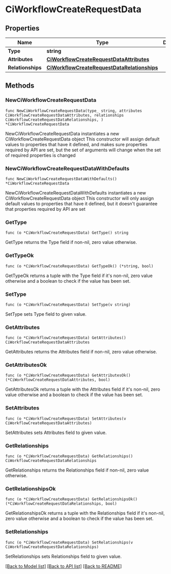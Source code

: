 # CiWorkflowCreateRequestData

## Properties

Name | Type | Description | Notes
------------ | ------------- | ------------- | -------------
**Type** | **string** |  | 
**Attributes** | [**CiWorkflowCreateRequestDataAttributes**](CiWorkflowCreateRequestDataAttributes.md) |  | 
**Relationships** | [**CiWorkflowCreateRequestDataRelationships**](CiWorkflowCreateRequestDataRelationships.md) |  | 

## Methods

### NewCiWorkflowCreateRequestData

`func NewCiWorkflowCreateRequestData(type_ string, attributes CiWorkflowCreateRequestDataAttributes, relationships CiWorkflowCreateRequestDataRelationships, ) *CiWorkflowCreateRequestData`

NewCiWorkflowCreateRequestData instantiates a new CiWorkflowCreateRequestData object
This constructor will assign default values to properties that have it defined,
and makes sure properties required by API are set, but the set of arguments
will change when the set of required properties is changed

### NewCiWorkflowCreateRequestDataWithDefaults

`func NewCiWorkflowCreateRequestDataWithDefaults() *CiWorkflowCreateRequestData`

NewCiWorkflowCreateRequestDataWithDefaults instantiates a new CiWorkflowCreateRequestData object
This constructor will only assign default values to properties that have it defined,
but it doesn't guarantee that properties required by API are set

### GetType

`func (o *CiWorkflowCreateRequestData) GetType() string`

GetType returns the Type field if non-nil, zero value otherwise.

### GetTypeOk

`func (o *CiWorkflowCreateRequestData) GetTypeOk() (*string, bool)`

GetTypeOk returns a tuple with the Type field if it's non-nil, zero value otherwise
and a boolean to check if the value has been set.

### SetType

`func (o *CiWorkflowCreateRequestData) SetType(v string)`

SetType sets Type field to given value.


### GetAttributes

`func (o *CiWorkflowCreateRequestData) GetAttributes() CiWorkflowCreateRequestDataAttributes`

GetAttributes returns the Attributes field if non-nil, zero value otherwise.

### GetAttributesOk

`func (o *CiWorkflowCreateRequestData) GetAttributesOk() (*CiWorkflowCreateRequestDataAttributes, bool)`

GetAttributesOk returns a tuple with the Attributes field if it's non-nil, zero value otherwise
and a boolean to check if the value has been set.

### SetAttributes

`func (o *CiWorkflowCreateRequestData) SetAttributes(v CiWorkflowCreateRequestDataAttributes)`

SetAttributes sets Attributes field to given value.


### GetRelationships

`func (o *CiWorkflowCreateRequestData) GetRelationships() CiWorkflowCreateRequestDataRelationships`

GetRelationships returns the Relationships field if non-nil, zero value otherwise.

### GetRelationshipsOk

`func (o *CiWorkflowCreateRequestData) GetRelationshipsOk() (*CiWorkflowCreateRequestDataRelationships, bool)`

GetRelationshipsOk returns a tuple with the Relationships field if it's non-nil, zero value otherwise
and a boolean to check if the value has been set.

### SetRelationships

`func (o *CiWorkflowCreateRequestData) SetRelationships(v CiWorkflowCreateRequestDataRelationships)`

SetRelationships sets Relationships field to given value.



[[Back to Model list]](../README.md#documentation-for-models) [[Back to API list]](../README.md#documentation-for-api-endpoints) [[Back to README]](../README.md)


